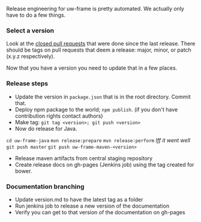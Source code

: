 Release engineering for uw-frame is pretty automated. We actually only have to do a few things.

### Select a version

Look at the [closed pull requests](https://github.com/UW-Madison-DoIT/uw-frame/pulls?q=is%3Apr+is%3Aclosed) that were done since the last release. There should be tags on pull requests that deem a release: major, minor, or patch (x.y.z respectively).

Now that you have a version you need to update that in a few places.

### Release steps

+ Update the version in `package.json` that is in the root directory. Commit that.
+ Deploy npm package to the world; `npm publish`. (if you don't have contribution rights contact authors)
+ Make tag: `git tag <version>; git push <version>`
+ Now do release for Java.

`cd uw-frame-java`
`mvn release:prepare`
`mvn release:perform`
_Iff it went well_
`git push master`
`git push uw-frame-maven-<version>`

+ Release maven artifacts from central staging repository
+ Create release docs on gh-pages (Jenkins job) using the tag created for bower.

### Documentation branching

+ Update version.md to have the latest tag as a folder
+ Run jenkins job to release a new version of the documentation
+ Verify you can get to that version of the documentation on gh-pages